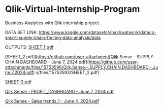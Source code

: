 # Qlik-Virtual-Internship-Program
Business Analytics with Qlik internship project.

DATA SET LINK:
https://www.kaggle.com/datasets/shashwatwork/dataco-smart-supply-chain-for-big-data-analysis/data

OUTPUTS:
[SHEET_1.pdf](https://github.com/user-attachments/files/15753592/SHEET_1.pdf)

[SHEET_2.pdf](https://github.com/user-attachment[Qlik Sense - SUPPLY CHAIN DASHBOARD - June 7, 2024.pdf](https://github.com/user-attachments/files/15753596/Qlik.Sense.-.SUPPLY.CHAIN.DASHBOARD.-.June.7.2024.pdf)
s/files/15753593/SHEET_2.pdf)

[SHEET-3.pdf](https://github.com/user-attachments/files/15753594/SHEET-3.pdf)

[Qlik Sense - PROFIT_DASHBOARD - June 7, 2024.pdf](https://github.com/user-attachments/files/15753613/Qlik.Sense.-.PROFIT_DASHBOARD.-.June.7.2024.pdf)



[Qlik Sense - Sales trends_1 - June 4, 2024.pdf](https://github.com/user-attachments/files/15753597/Qlik.Sense.-.Sales.trends_1.-.June.4.2024.pdf)



